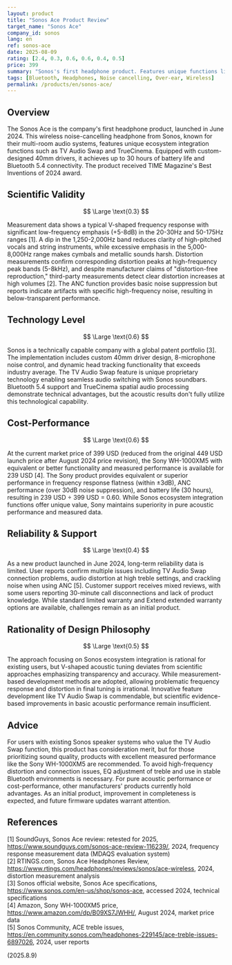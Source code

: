 ```yaml
---
layout: product
title: "Sonos Ace Product Review"
target_name: "Sonos Ace"
company_id: sonos
lang: en
ref: sonos-ace
date: 2025-08-09
rating: [2.4, 0.3, 0.6, 0.6, 0.4, 0.5]
price: 399
summary: "Sonos's first headphone product. Features unique functions like TV Audio Swap, but scientific validity is below average due to V-shaped frequency response and distortion issues"
tags: [Bluetooth, Headphones, Noise cancelling, Over-ear, Wireless]
permalink: /products/en/sonos-ace/
---
```

## Overview

The Sonos Ace is the company's first headphone product, launched in June 2024. This wireless noise-cancelling headphone from Sonos, known for their multi-room audio systems, features unique ecosystem integration functions such as TV Audio Swap and TrueCinema. Equipped with custom-designed 40mm drivers, it achieves up to 30 hours of battery life and Bluetooth 5.4 connectivity. The product received TIME Magazine's Best Inventions of 2024 award.

## Scientific Validity

$$ \Large \text{0.3} $$

Measurement data shows a typical V-shaped frequency response with significant low-frequency emphasis (+5-8dB) in the 20-30Hz and 50-175Hz ranges [1]. A dip in the 1,250-2,000Hz band reduces clarity of high-pitched vocals and string instruments, while excessive emphasis in the 5,000-8,000Hz range makes cymbals and metallic sounds harsh. Distortion measurements confirm corresponding distortion peaks at high-frequency peak bands (5-8kHz), and despite manufacturer claims of "distortion-free reproduction," third-party measurements detect clear distortion increases at high volumes [2]. The ANC function provides basic noise suppression but reports indicate artifacts with specific high-frequency noise, resulting in below-transparent performance.

## Technology Level

$$ \Large \text{0.6} $$

Sonos is a technically capable company with a global patent portfolio [3]. The implementation includes custom 40mm driver design, 8-microphone noise control, and dynamic head tracking functionality that exceeds industry average. The TV Audio Swap feature is unique proprietary technology enabling seamless audio switching with Sonos soundbars. Bluetooth 5.4 support and TrueCinema spatial audio processing demonstrate technical advantages, but the acoustic results don't fully utilize this technological capability.

## Cost-Performance

$$ \Large \text{0.6} $$

At the current market price of 399 USD (reduced from the original 449 USD launch price after August 2024 price revision), the Sony WH-1000XM5 with equivalent or better functionality and measured performance is available for 239 USD [4]. The Sony product provides equivalent or superior performance in frequency response flatness (within ±3dB), ANC performance (over 30dB noise suppression), and battery life (30 hours), resulting in 239 USD ÷ 399 USD = 0.60. While Sonos ecosystem integration functions offer unique value, Sony maintains superiority in pure acoustic performance and measured data.

## Reliability & Support

$$ \Large \text{0.4} $$

As a new product launched in June 2024, long-term reliability data is limited. User reports confirm multiple issues including TV Audio Swap connection problems, audio distortion at high treble settings, and crackling noise when using ANC [5]. Customer support receives mixed reviews, with some users reporting 30-minute call disconnections and lack of product knowledge. While standard limited warranty and Extend extended warranty options are available, challenges remain as an initial product.

## Rationality of Design Philosophy

$$ \Large \text{0.5} $$

The approach focusing on Sonos ecosystem integration is rational for existing users, but V-shaped acoustic tuning deviates from scientific approaches emphasizing transparency and accuracy. While measurement-based development methods are adopted, allowing problematic frequency response and distortion in final tuning is irrational. Innovative feature development like TV Audio Swap is commendable, but scientific evidence-based improvements in basic acoustic performance remain insufficient.

## Advice

For users with existing Sonos speaker systems who value the TV Audio Swap function, this product has consideration merit, but for those prioritizing sound quality, products with excellent measured performance like the Sony WH-1000XM5 are recommended. To avoid high-frequency distortion and connection issues, EQ adjustment of treble and use in stable Bluetooth environments is necessary. For pure acoustic performance or cost-performance, other manufacturers' products currently hold advantages. As an initial product, improvement in completeness is expected, and future firmware updates warrant attention.

## References

[1] SoundGuys, Sonos Ace review: retested for 2025, https://www.soundguys.com/sonos-ace-review-116239/, 2024, frequency response measurement data (MDAQS evaluation system)  
[2] RTINGS.com, Sonos Ace Headphones Review, https://www.rtings.com/headphones/reviews/sonos/ace-wireless, 2024, distortion measurement analysis  
[3] Sonos official website, Sonos Ace specifications, https://www.sonos.com/en-us/shop/sonos-ace, accessed 2024, technical specifications  
[4] Amazon, Sony WH-1000XM5 price, https://www.amazon.com/dp/B09XS7JWHH/, August 2024, market price data  
[5] Sonos Community, ACE treble issues, https://en.community.sonos.com/headphones-229145/ace-treble-issues-6897026, 2024, user reports

(2025.8.9)